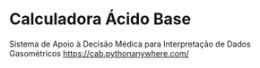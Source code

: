 # Calculadora Ácido Base
Sistema de Apoio à Decisão Médica para Interpretação de Dados Gasométricos
https://cab.pythonanywhere.com/
